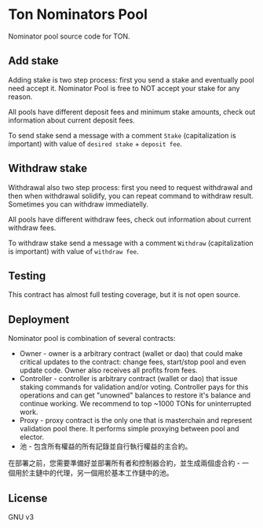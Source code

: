 # Ton Nominators Pool

Nominator pool source code for TON.

## Add stake
Adding stake is two step process: first you send a stake and eventually pool need accept it. Nominator Pool is free to NOT accept your stake for any reason.

All pools have different deposit fees and minimum stake amounts, check out information about current deposit fees.

To send stake send a message with a comment `Stake` (capitalization is important) with value of `desired stake` + `deposit fee`.

## Withdraw stake
Withdrawal also two step process: first you need to request withdrawal and then when withdrawal solidify, you can repeat command to withdraw result. Sometimes you can withdraw immediatelly.

All pools have different withdraw fees, check out information about current withdraw fees.

To withdraw stake send a message with a comment `Withdraw` (capitalization is important) with value of `withdraw fee`.

## Testing

This contract has almost full testing coverage, but it is not open source.

## Deployment

Nominator pool is combination of several contracts:
* Owner - owner is a arbitrary contract (wallet or dao) that could make critical updates to the contract: change fees, start/stop pool and even update code. Owner also receives all profits from fees.
* Controller - controller is arbitrary contract (wallet or dao) that issue staking commands for validation and/or voting. Controller pays for this operations and can get "unowned" balances to restore it's balance and continue working. We recommend to top ~1000 TONs for uninterrupted work.
* Proxy - proxy contract is the only one that is masterchain and represent validation pool there. It performs simple proxying between pool and elector.
* 池 - 包含所有權益的所有記錄並自行執行權益的主合約。
 
在部署之前，您需要準備好並部署所有者和控制器合約，並生成兩個虛合約 - 一個用於主鏈中的代理，另一個用於基本工作鏈中的池。

## License

GNU v3
